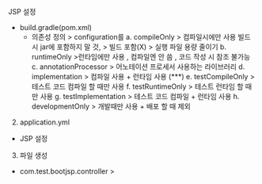 JSP 설정
- build.gradle(pom.xml)
	- 의존성 정의 > configuration를
		a. compileOnly > 컴파일시에만 사용 빌드 시 jar에 포함하지 말 것, > 빌드 포함(X) > 실행 파일  용량 줄이기 
		b. runtimeOnly >런타임에만 사용 , 컴파일엔 안 씀 , 코드 작성 시 참조 불가능 
		c. annotationProcessor > 어노테이션 프로세서 사용하는 라이브러리 
		d. implementation > 컴파일 사용 + 런타임 사용 (\*\*\*)
		e. testCompileOnly > 테스트 코드 컴파일 할 때만 사용
		f. testRuntimeOnly > 테스트 런타임 할 때만 사용
		g. testImplementation > 테스트 코드 컴파일 + 런타임 사용
		h. developmentOnly > 개발때만 사용 + 배포 할 때 제외


2. application.yml
- JSP 설정

3. 파일 생성
- com.test.bootjsp.controller >